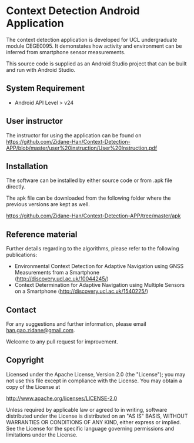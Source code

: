 # Context Detection Android Application
The context detection application is developed for UCL undergraduate module CEGE0095. It demonstates how activity and environment can be inferred from smartphone sensor measurements.

This source code is supplied as an Android Studio project that can be built and run with Android Studio.

## System Requirement
- Android API Level > v24

## User instructor
The instructor for using the application can be found on 
https://github.com/Zidane-Han/Context-Detection-APP/blob/master/user%20instruction/User%20Instruction.pdf

## Installation
The software can be installed by either source code or from .apk file directly.

The apk file can be downloaded from the following folder where the previous versions are kept as well.

https://github.com/Zidane-Han/Context-Detection-APP/tree/master/apk

## Reference material
Further details regarding to the algorithms, please refer to the following publications:
- Environmental Context Detection for Adaptive Navigation using GNSS Measurements from a Smartphone (http://discovery.ucl.ac.uk/10044245/)
- Context Determination for Adaptive Navigation using Multiple Sensors on a Smartphone (http://discovery.ucl.ac.uk/1540225/)

## Contact
For any suggestions and further information, please email han.gao.zidane@gmail.com.

Welcome to any pull request for improvement.

## Copyright
Licensed under the Apache License, Version 2.0 (the "License"); you may not use this file except in compliance with the License. You may obtain a copy of the License at

http://www.apache.org/licenses/LICENSE-2.0

Unless required by applicable law or agreed to in writing, software distributed under the License is distributed on an "AS IS" BASIS, WITHOUT WARRANTIES OR CONDITIONS OF ANY KIND, either express or implied. See the License for the specific language governing permissions and limitations under the License.

